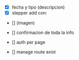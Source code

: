 - [x] fecha y tipo (descripcion)
- [x] stepper add con:
- [] (imagen)
- [] confirmacion de toda la info

- [] auth per page
- [] manage route exist
